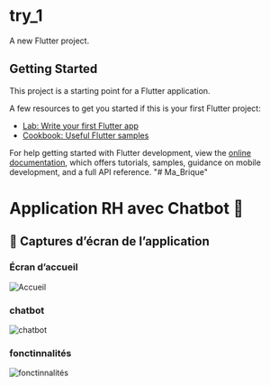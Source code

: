 # try_1

A new Flutter project.

## Getting Started

This project is a starting point for a Flutter application.

A few resources to get you started if this is your first Flutter project:

- [Lab: Write your first Flutter app](https://docs.flutter.dev/get-started/codelab)
- [Cookbook: Useful Flutter samples](https://docs.flutter.dev/cookbook)

For help getting started with Flutter development, view the
[online documentation](https://docs.flutter.dev/), which offers tutorials,
samples, guidance on mobile development, and a full API reference.
"# Ma_Brique" 
# Application RH avec Chatbot 🤖

## 📱 Captures d’écran de l’application

### Écran d’accueil
![Accueil](image1.jpeg)

### chatbot
![chatbot](image2.jpeg)

### fonctinnalités
![fonctinnalités](image3.jpeg)